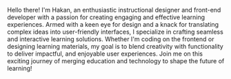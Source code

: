 Hello there! I'm Hakan, an enthusiastic instructional designer and front-end developer with a passion for creating engaging and effective learning experiences. Armed with a keen eye for design and a knack for translating complex ideas into user-friendly interfaces, I specialize in crafting seamless and interactive learning solutions. Whether I'm coding on the frontend or designing learning materials, my goal is to blend creativity with functionality to deliver impactful, and enjoyable user experiences. Join me on this exciting journey of merging education and technology to shape the future of learning!
